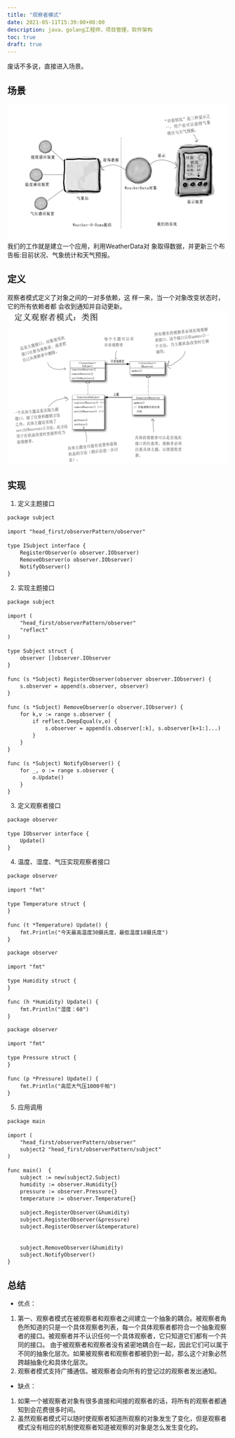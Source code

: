 ```yaml
---
title: "观察者模式"
date: 2021-05-11T15:39:00+08:00
description: java，golang工程师，项目管理，软件架构
toc: true
draft: true
---
```


废话不多说，直接进入场景。

## 场景
![image-qixiangzhan](../images/image-qixiangzhan.jpg)
我们的工作就是建立一个应用，利用WeatherData对 象取得数据，并更新三个布告板:目前状况、气象统计和天气预报。

## 定义
观察者模式定义了对象之间的一对多依赖，这 样一来，当一个对象改变状态时，它的所有依赖者都 会收到通知并自动更新。
![image-observer](../images/image-observer.jpg)

## 实现
1. 定义主题接口
```golang
package subject

import "head_first/observerPattern/observer"

type ISubject interface {
	RegisterObserver(o observer.IObserver)
	RemoveObserver(o observer.IObserver)
	NotifyObserver()
}
```
2. 实现主题接口
```golang
package subject

import (
	"head_first/observerPattern/observer"
	"reflect"
)

type Subject struct {
	observer []observer.IObserver
}

func (s *Subject) RegisterObserver(observer observer.IObserver) {
	s.observer = append(s.observer, observer)
}

func (s *Subject) RemoveObserver(o observer.IObserver) {
	for k,v := range s.observer {
		if reflect.DeepEqual(v,o) {
			s.observer = append(s.observer[:k], s.observer[k+1:]...)
		}
	}
}

func (s *Subject) NotifyObserver() {
	for _, o := range s.observer {
		o.Update()
	}
}
```
3. 定义观察者接口
```golang
package observer

type IObserver interface {
	Update()
}
```

4. 温度、湿度、气压实现观察者接口
```golang
package observer

import "fmt"

type Temperature struct {
}

func (t *Temperature) Update() {
	fmt.Println("今天最高温度30摄氏度，最低温度18摄氏度")
}
```

```golang
package observer

import "fmt"

type Humidity struct {
}

func (h *Humidity) Update() {
	fmt.Println("湿度：60")
}
```

```golang
package observer

import "fmt"

type Pressure struct {
}

func (p *Pressure) Update() {
	fmt.Println("高层大气压1000千帕")
}
```

5. 应用调用
```golang
package main

import (
	"head_first/observerPattern/observer"
	subject2 "head_first/observerPattern/subject"
)

func main()  {
	subject := new(subject2.Subject)
	humidity := observer.Humidity{}
	pressure := observer.Pressure{}
	temperature := observer.Temperature{}

	subject.RegisterObserver(&humidity)
	subject.RegisterObserver(&pressure)
	subject.RegisterObserver(&temperature)


	subject.RemoveObserver(&humidity)
	subject.NotifyObserver()
}
```

## 总结
- 优点：
1. 第一、观察者模式在被观察者和观察者之间建立一个抽象的耦合。被观察者角色所知道的只是一个具体观察者列表，每一个具体观察者都符合一个抽象观察者的接口。被观察者并不认识任何一个具体观察者，它只知道它们都有一个共同的接口。
由于被观察者和观察者没有紧密地耦合在一起，因此它们可以属于不同的抽象化层次。如果被观察者和观察者都被扔到一起，那么这个对象必然跨越抽象化和具体化层次。
2. 观察者模式支持广播通信。被观察者会向所有的登记过的观察者发出通知。

- 缺点：
1. 如果一个被观察者对象有很多直接和间接的观察者的话，将所有的观察者都通知到会花费很多时间。
2. 虽然观察者模式可以随时使观察者知道所观察的对象发生了变化，但是观察者 模式没有相应的机制使观察者知道被观察的对象是怎么发生变化的。

